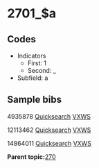 # 2701\_$a

## Codes

-   Indicators
    -   First: 1
    -   Second: \_
-   Subfield: a

## Sample bibs

4935878 [Quicksearch](https://search.library.yale.edu/catalog/4935878) [VXWS](http://prodorbis.library.yale.edu:7014/vxws/GetHoldingsService?bibId=4935878)

12113462 [Quicksearch](https://search.library.yale.edu/catalog/12113462) [VXWS](http://prodorbis.library.yale.edu:7014/vxws/GetHoldingsService?bibId=12113462)

14864011 [Quicksearch](https://search.library.yale.edu/catalog/14864011) [VXWS](http://prodorbis.library.yale.edu:7014/vxws/GetHoldingsService?bibId=14864011)

**Parent topic:**[270](../../tags/270/270.md)

